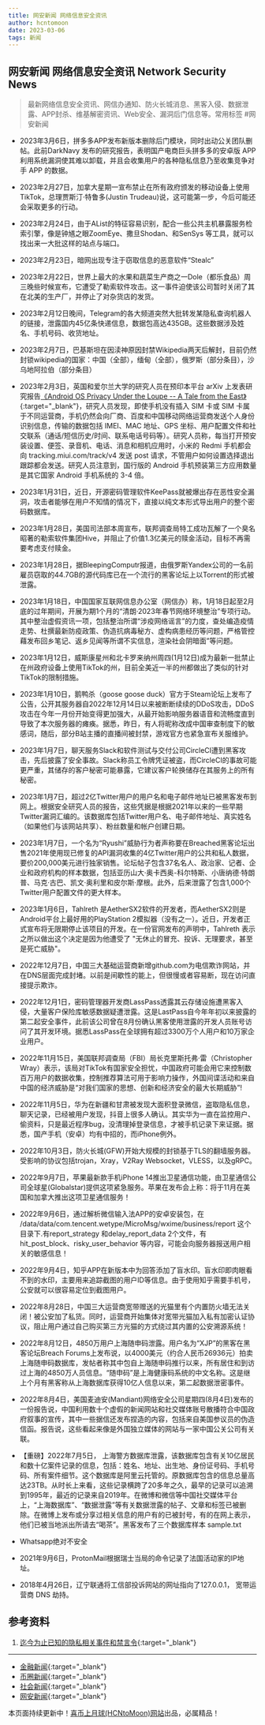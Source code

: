 ```yaml
---
title: 网安新闻 网络信息安全资讯
author: hcntomoon
date: 2023-03-06
tags: 新闻
---
```


## 网安新闻 网络信息安全资讯 Network Security News

> 最新网络信息安全资讯、网信办通知、防火长城消息、黑客入侵、数据泄露、APP封杀、维基解密资讯、Web安全、漏洞后门信息等。常用标签 #网安新闻

- 2023年3月6日，拼多多APP发布新版本删除后门模块，同时出动公关团队删帖。此前DarkNavy 发布的研究报告，表明国产电商巨头拼多多的安卓版 APP 利用系统漏洞使其难以卸载，并且会收集用户的各种隐私信息乃至收集竞争对手 APP 的数据。

- 2023年2月27日，加拿大星期一宣布禁止在所有政府颁发的移动设备上使用TikTok，总理贾斯汀·特鲁多(Justin Trudeau)说，这可能第一步，今后可能还会采取更多的行动。

- 2023年2月24日，由于AList的特征容易识别，配合一些公共主机暴露服务检索引擎，像是钟馗之眼ZoomEye、撒旦Shodan、和SenSys 等工具，就可以找出来一大批这样的站点与端口。

- 2023年2月23日，暗网出现专注于窃取信息的恶意软件“Stealc”

- 2023年2月22日，世界上最大的水果和蔬菜生产商之一Dole（都乐食品）周三晚些时候宣布，它遭受了勒索软件攻击。这一事件迫使该公司暂时关闭了其在北美的生产厂，并停止了对杂货店的发货。

- 2023年2月12日晚间，Telegram的各大频道突然大批转发某隐私查询机器人的链接，泄露国内45亿条快递信息，数据包高达435GB。这些数据涉及姓名、手机号码、收货地址。

- 2023年2月7日，巴基斯坦在因渎神原因封禁Wikipedia两天后解封，目前仍然封锁wikipedia的国家：中国（全部），缅甸（全部），俄罗斯（部分条目），沙乌地阿拉伯（部分条目）

- 2023年2月3日，英国和爱尔兰大学的研究人员在预印本平台 arXiv 上发表研究报告[《Android OS Privacy Under the Loupe -- A Tale from the East》](https://arxiv.org/abs/2302.01890){:target="_blank"}，研究人员发现，即使手机没有插入 SIM 卡或 SIM 卡属于不同运营商，手机仍然会向厂商、百度和中国移动网络运营商发送个人身份识别信息，传输的数据包括 IMEI、MAC 地址、GPS 坐标、用户配置文件和社交联系（通话/短信历史/时间、联系电话号码等）。研究人员称，每当打开预安装设置、便签、录音机、电话、消息和相机应用时，小米的 Redmi 手机都会向 tracking.miui.com/track/v4 发送 post 请求，不管用户如何设置选择退出跟踪都会发送。研究人员注意到，国行版的 Android 手机预装第三方应用数量是其它国家 Android 手机系统的 3-4 倍。

- 2023年1月31日，近日，开源密码管理软件KeePass就被爆出存在恶性安全漏洞，攻击者能够在用户不知情的情况下，直接以纯文本形式导出用户的整个密码数据库。

- 2023年1月28日，美国司法部本周宣布，联邦调查局特工成功瓦解了一个臭名昭著的勒索软件集团Hive，并阻止了价值1.3亿美元的赎金活动，目标不再需要考虑支付赎金。

- 2023年1月28日，据BleepingComputr报道，由俄罗斯Yandex公司的一名前雇员窃取的44.7GB的源代码库已在一个流行的黑客论坛上以Torrent的形式被泄露。
- 2023年1月18日，中国国家互联网信息办公室（网信办）称，1月18日起至2月底的过年期间，开展为期1个月的“清朗·2023年春节网络环境整治”专项行动。其中整治虚假资讯一项，包括整治所谓“涉疫网络谣言”的力度，查处编造疫情走势、杜撰最新防疫政策、伪造抗病毒秘方、虚构病患经历等问题，严格管控藉发布回乡笔记、返乡见闻等所谓不实信息，渲染社会阴暗面”等问题。

- 2023年1月12日，威斯康星州和北卡罗来纳州周四(1月12日)成为最新一批禁止在州政府设备上使用TikTok的州，目前全美近一半的州都做出了类似的针对TikTok的限制措施。

- 2023年1月10日，鹅鸭杀（goose goose duck）官方于Steam论坛上发布了公告，公开其服务器自2022年12月14日以来被断断续续的DDoS攻击，DDoS攻击在今年一月份开始变得更加强大，从最开始影响服务器语音和流畅度直到导致了本次服务器的瘫痪。据悉，昨日，有人将昵称改成中国审查制度下的敏感词，随后，部分B站主播的直播间被封禁，游戏官方也紧急宣布关服维护。

- 2023年1月7日，聊天服务Slack和软件测试与交付公司CircleCI遭到黑客攻击，先后披露了安全事故。Slack称员工令牌凭证被盗，而CircleCI的事故可能更严重，其储存的客户秘密可能暴露，它建议客户轮换储存在其服务上的所有秘密。

- 2023年1月7日，超过2亿Twitter用户的用户名和电子邮件地址已被黑客发布到网上。根据安全研究人员的报告，这些凭据是根据2021年以来的一些早期Twitter漏洞汇编的。该数据库包括Twitter用户名、电子邮件地址、真实姓名（如果他们与该网站共享）、粉丝数量和帐户创建日期。

- 2023年1月7日，一个名为“Ryushi”威胁行为者声称要在Breached黑客论坛出售2021年使用现已修复的API漏洞收集的4亿Twitter用户的公共和私人数据，要价200,000美元进行独家销售。论坛帖子包含37名名人、政治家、记者、企业和政府机构的样本数据，包括亚历山大·奥卡西奥-科尔特斯、小唐纳德·特朗普、马克·古巴、凯文·奥利里和皮尔斯·摩根。此外，后来泄露了包含1,000个Twitter用户配置文件的更大样本。

- 2023年1月6日，Tahlreth 是AetherSX2软件的开发者，而AetherSX2则是 Android平台上最好用的PlayStation 2模拟器（没有之一）。近日，开发者正式宣布将无限期停止该项目的开发。在一份官网发布的声明中，Tahlreth 表示之所以做出这个决定是因为他遭受了 "无休止的冒充、投诉、无理要求，甚至是死亡威胁"。

- 2022年12月7日，中国三大基础运营商新增github.com为电信欺诈网站，并在DNS层面完成封堵。以前是间歇性的能上，但很慢或者容易断，现在访问直接提示欺诈。

- 2022年12月1日，密码管理器开发商LassPass透露其云存储设施遭黑客入侵，大量客户保险库敏感数据疑遭泄露。这是LastPass自今年年初以来披露的第二起安全事件，此前该公司曾在8月份确认黑客使用泄露的开发人员账号访问了其开发环境。据悉LassPass在全球拥有超过3300万个人用户和10万家企业用户。

- 2022年11月15日，美国联邦调查局（FBI）局长克里斯托弗·雷（Christopher Wray）表示，该局对TikTok有国家安全担忧，中国政府可能会用它来控制数百万用户的数据收集，控制推荐算法可用于影响力操作，外国间谍活动和来自中国的经济威胁是“对我们国家的思想、创新和经济安全的最大长期威胁”!
- 2022年11月5日，华为在新疆和甘肃被发现大面积登录微信，盗取隐私信息，聊天记录，已经被用户发现，抖音上很多人确认。其实华为一直在监控用户、偷资料，只是最近程序bug，没清理掉登录信息，才被手机记录下来证据。据悉，国产手机（安卓）均有中招的，而iPhone例外。

- 2022年10月3日，防火长城(GFW)开始大规模的封锁基于TLS的翻墙服务器。受影响的协议包括trojan，Xray，V2Ray Websocket，VLESS，以及gRPC。

- 2022年9月7日，苹果最新款手机iPhone 14推出卫星通信功能，由卫星通信公司全球星(Globalstar)提供这项紧急服务。苹果在发布会上称：将于11月在美国和加拿大推出这项卫星通信服务！ 

- 2022年9月6日，通过解析微信输入法APP的安卓安装包，在 /data/data/com.tencent.wetype/MicroMsg/wxime/business/report 这个目录下.有report_strategy 和delay_report_data 2个文件，有hit_post_block、risky_user_behavior 等内容，可能会向服务器报送用户相关的敏感信息！

- 2022年9月4日，知乎APP在新版本中为回答添加了盲水印。盲水印即肉眼看不到的水印，主要用来追踪截图的用户ID等信息。由于使用知乎需要手机号，公安就可以很容易定位到截图用户。

- 2022年8月28日，中国三大运营商宽带赠送的光猫里有个内置防火墙无法关闭！被公安加了私货。同时，运营商开始集体对宽带光猫加入私有加密认证协议，阻止用户通过自己购买第三方光猫的方式绕过其内置的公安溯源系统！

- 2022年8月12日，4850万用户上海随申码泄露。用户名为“XJP”的黑客在黑客论坛Breach Forums上发布说，以4000美元（约合人民币26936元）拍卖上海随申码数据库，发帖者称其中包自上海随申码推行以来，所有居住和到访过上海的4850万人员信息。“随申码”是上海健康码系统的中文名称。这是继上个月有黑客称从上海数据库获得10亿人信息以来，第二起数据泄密事件。


- 2022年8月4日，美国麦迪安(Mandiant)网络安全公司星期四(8月4日)发布的一份报告说，中国利用数十个虚假的新闻网站和社交媒体账号散播符合中国政府叙事的宣传，其中一些据信还发布捏造的内容，包括来自美国参议员的伪造信函。报告说，这些看起来像是外国独立媒体的网站与一家中国公关公司有关联。

- 【重磅】2022年7月5日， 上海警方数据库泄露，该数据库包含有关10亿居民和数十亿案件记录的信息，包括：姓名、地址、出生地、身份证号码、手机号码、所有案件细节。这个数据库是阿里云托管的。原数据库包含的信息总量高达23TB。从时长上来看，这些记录横跨了20多年之久，最早的记录可以追溯到1995年，最近的记录来自2019年。在微博和微信等中国社交媒体平台上，“上海数据库”、“数据泄露”等有关数据泄露的帖子、文章和标签已被删除。在微博上发布或分享过相关信息的用户有的已被封号，有的在网上表示，他们已被当地派出所请去“喝茶”。黑客发布了三个数据库样本 sample.txt

- Whatsapp绝对不安全

- 2021年9月6日，ProtonMail根据瑞士当局的命令记录了法国活动家的IP地址。
- 2018年4月26日，辽宁联通将工信部投诉网站的网址指向了127.0.0.1， 宽带运营商 DNS 劫持。



## 参考资料

1. [迄今为止已知的隐私相关事件和禁言令](https://www.privacytools.io/incidents){:target="_blank"}

----------------------------

- [金融新闻](https://hcntomoon.github.io/%E9%87%91%E8%9E%8D%E6%96%B0%E9%97%BB){:target="_blank"} 
- [币圈新闻](https://hcntomoon.github.io/%E5%B8%81%E5%9C%88%E6%96%B0%E9%97%BB){:target="_blank"} 
- [社会新闻](https://hcntomoon.github.io/%E7%A4%BE%E4%BC%9A%E6%96%B0%E9%97%BB){:target="_blank"} 
- [网安新闻](https://hcntomoon.github.io/%E7%BD%91%E5%AE%89%E6%96%B0%E9%97%BB){:target="_blank"}




本页面持续更新中！[喜币上月球(HCNtoMoon)网站](https://hcntomoon.github.io)出品，必属精品！